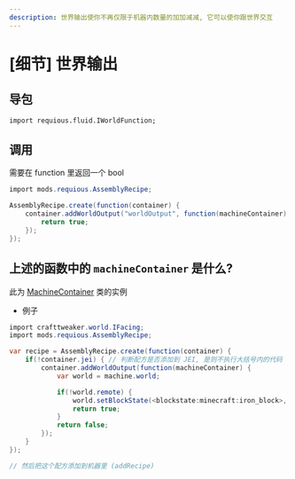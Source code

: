 ```yaml
---
description: 世界输出使你不再仅限于机器内数量的加加减减, 它可以使你跟世界交互
---
```


# \[细节\] 世界输出

## 导包

`import requious.fluid.IWorldFunction;`

## 调用

需要在 function 里返回一个 bool

```csharp
import mods.requious.AssemblyRecipe;

AssemblyRecipe.create(function(container) {
    container.addWorldOutput("worldOutput", function(machineContainer) {
        return true;
    });
});
```

## 上述的函数中的 `machineContainer` 是什么?

此为 [MachineContainer](machine-container.md) 类的实例

* 例子

```csharp
import crafttweaker.world.IFacing;
import mods.requious.AssemblyRecipe;

var recipe = AssemblyRecipe.create(function(container) {
    if(!container.jei) { // 判断配方是否添加到 JEI, 是则不执行大括号内的代码
        container.addWorldOutput(function(machineContainer) {
            var world = machine.world;

            if(!world.remote) {
                world.setBlockState(<blockstate:minecraft:iron_block>, machine.pos.getOffset(IFacing.up(), 1));
                return true;
            }
            return false;
        });
    }
});

// 然后把这个配方添加到机器里 (addRecipe)

```
